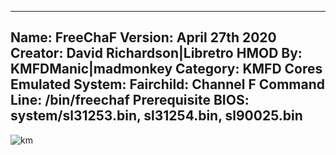 -----------------------
Name: FreeChaF
Version: April 27th 2020
Creator: David Richardson|Libretro
HMOD By: KMFDManic|madmonkey
Category: KMFD Cores
Emulated System: Fairchild: Channel F
Command Line: /bin/freechaf
Prerequisite BIOS: system/sl31253.bin, sl31254.bin, sl90025.bin
-----------------------
![km](https://i.imgur.com/mm9YwnQ.png)
